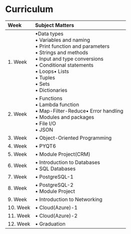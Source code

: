 # Curriculum

| Week         | Subject Matters          |
|:------------- |:------------- |
| 1. Week      |•Data types<br>• Variables and naming<br>• Print function and parameters<br>• Strings and methods<br>• Input and type conversions<br>• Conditional statements<br>• Loops• Lists<br>• Tuples<br>• Sets<br>• Dictionaries| 
| 2. Week      |• Functions<br>• Lambda function <br>• Map-Filter-Reduce• Error handling<br>• Modules and packages<br>• File I/O<br>• JSON|
| 3. Week      |• Object-Oriented Programming|
| 4. Week      |• PYQT6|
| 5. Week      |• Module Project(CRM) |
| 6. Week      |• Introduction to Databases<br>• SQL Databases|
| 7. Week      |• PostgreSQL-1|
| 8. Week      |• PostgreSQL-2<br>• Module Project|
| 9. Week      |• Introduction to Networking|
| 10. Week     |• Cloud(Azure)-1|
| 11. Week     |• Cloud(Azure)-2|
| 12. Week     |• Graduation|


